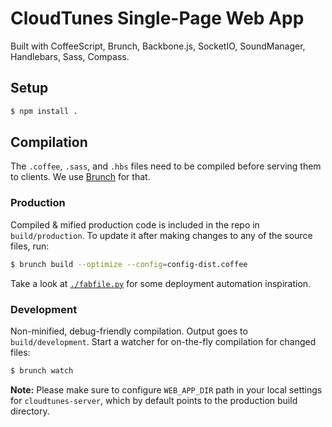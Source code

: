 # CloudTunes Single-Page Web App


Built with CoffeeScript, Brunch, Backbone.js, SocketIO,
SoundManager, Handlebars, Sass, Compass.


## Setup

```bash
$ npm install .
```

## Compilation

The `.coffee`, `.sass`, and `.hbs`  files need to be compiled 
before serving them to clients. We use [Brunch](http://brunch.io/) for that.


### Production

Compiled & mified production code is included in the repo in 
`build/production`. To update it after making changes to any of 
the source files, run:

```bash
$ brunch build --optimize --config=config-dist.coffee
```


Take a look at [`./fabfile.py`](./fabfile.py) 
for some deployment automation inspiration.

### Development

Non-minified, debug-friendly compilation. Output goes to `build/development`. 
Start a watcher for on-the-fly compilation for changed files:

```bash
$ brunch watch
```

**Note:** Please make sure to configure `WEB_APP_DIR` path 
in your local settings for `cloudtunes-server`, which by default 
points to the production build directory.

